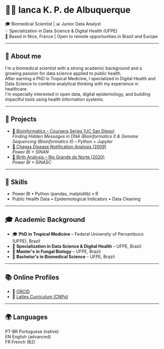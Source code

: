 # 👩‍💻 Ianca K. P. de Albuquerque

🎓 Biomedical Scientist | 📊 Junior Data Analyst  
💡 Specialization in Data Science & Digital Health (UFPE)  
📍 Based in Nice, France | Open to remote opportunities in Brazil and Europe

---

## 🌱 About me

I'm a biomedical scientist with a strong academic background and a growing passion for data science applied to public health.  
After earning a PhD in Tropical Medicine, I specialized in Digital Health and Data Science to combine analytical thinking with my experience in healthcare.  
I'm especially interested in open data, digital epidemiology, and building impactful tools using health information systems.

---

## 🔬 Projects

- [🧬 Bioinformatics – Coursera Series (UC San Diego)](https://github.com/ianca-kpa/bioinformatics-coursera-series)  
  *Finding Hidden Messages in DNA (Bioinformatics I) & Genome Sequencing (Bioinformatics II) – Python + Jupyter*    
- [🦠 Chagas Disease Notification Analysis (2009)](https://github.com/ianca-kpa/powerbi-Chagas-Disease-Sinan-2009)  
  *Power BI + SINAN*
- [🤰 Birth Analysis – Rio Grande do Norte (2020)](https://github.com/ianca-kpa/powerbi-sinasc-birth-analysis-RN)  
  *Power BI + SINASC*
  
---

## 📌 Skills

- Power BI • Python (pandas, matplotlib) • R  
- Public Health Data • Epidemiological Indicators • Data Cleaning  

---

## 🎓 Academic Background

- 🎓 **PhD in Tropical Medicine** – Federal University of Pernambuco (UFPE), Brazil  
- 🧠 **Specialization in Data Science & Digital Health** – UFPE, Brazil  
- 🔬 **Master's in Fungal Biology** – UFPE, Brazil  
- 🧪 **Bachelor's in Biomedical Science** – UFPE, Brazil

---

## 📚 Online Profiles

- 🔗 [ORCID](https://orcid.org/0000-0003-2495-4821)  
- 📄 [Lattes Curriculum (CNPq)](http://lattes.cnpq.br/0776926712403075)

---

## 🌍 Languages

PT-BR Portuguese (native)  
EN English (advanced)  
FR French (B2)

